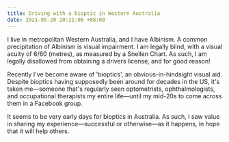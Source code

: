 ```yaml
---
title: Driving with a bioptic in Western Australia
date: 2021-05-20 20:21:00 +08:00
---
```


I live in metropolitan Western Australia, and I have Albinism. A common precipitation of Albinism is visual impairment. I am legally blind, with a visual acuity of 6/60 (metres), as measured by a Snellen Chart. As such, I am legally disallowed from obtaining a drivers license, and for good reason! 

Recently I've become aware of 'bioptics', an obvious-in-hindsight visual aid. Despite bioptics having supposedly been around for decades in the US, it's taken me—someone that's regularly seen optometrists, ophthalmologists, and occupational therapists my entire life—until my mid-20s to come across them in a Facebook group.

It seems to be very early days for bioptics in Australia. As such, I saw value in sharing my experience—successful or otherwise—as it happens, in hope that it will help others.